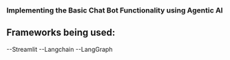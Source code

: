 ### Implementing the Basic Chat Bot Functionality using Agentic AI

## Frameworks being used:

--Streamlit
--Langchain
--LangGraph
